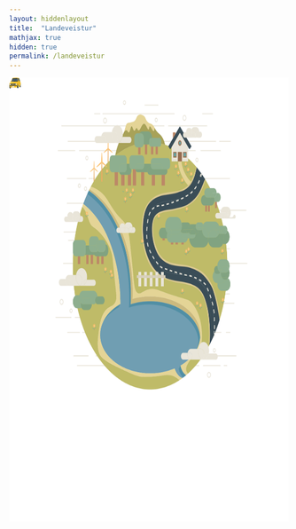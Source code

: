 ```yaml
---
layout: hiddenlayout
title:  "Landeveistur"
mathjax: true
hidden: true
permalink: /landeveistur
---
```

<img width="100%" height="800px" src="/assets/images/landeveistur.svg"></img>

